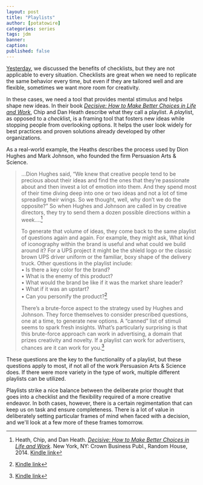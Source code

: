 ```yaml
---
layout: post
title: "Playlists"
author: [potatowire]
categories: series
tags: jdm
banner: 
caption: 
published: false
---
```


[Yesterday][1], we discussed the benefits of checklists, but they are not applicable to every situation. Checklists are great when we need to replicate the same behavior every time, but even if they are tailored well and are flexible, sometimes we want more room for creativity.

In these cases, we need a tool that provides mental stimulus and helps shape new ideas. In their book [*Decisive: How to Make Better Choices in Life and Work*][2], Chip and Dan Heath describe what they call a playlist. A *play*list, as opposed to a *check*list, is a framing tool that fosters new ideas while stopping people from overlooking options. It helps the user look widely for best practices and proven solutions already developed by other organizations. 

As a real-world example, the Heaths describes the process used by Dion Hughes and Mark Johnson, who founded the firm Persuasion Arts & Science.

> ...Dion Hughes said, “We knew that creative people tend to be precious about their ideas and find the ones that they’re passionate about and then invest a lot of emotion into them. And they spend most of their time diving deep into one or two ideas and not a lot of time spreading their wings. So we thought, well, why don’t we do the opposite?” So when Hughes and Johnson are called in by creative directors, they try to send them a dozen possible directions within a week....[^1]
> 
> To generate that volume of ideas, they come back to the same playlist of questions again and again. For example, they might ask, What kind of iconography within the brand is useful and what could we build around it? For a UPS project it might be the shield logo or the classic brown UPS driver uniform or the familiar, boxy shape of the delivery truck. Other questions in the playlist include:  
> • Is there a key color for the brand?  
> • What is the enemy of this product?   
> • What would the brand be like if it was the market share leader?  
> • What if it was an upstart?   
> • Can you personify the product?[^2]
> 
> There’s a brute-force aspect to the strategy used by Hughes and Johnson. They force themselves to consider prescribed questions, one at a time, to generate new options. A “canned” list of stimuli seems to spark fresh insights. What’s particularly surprising is that this brute-force approach can work in advertising, a domain that prizes creativity and novelty. If a playlist can work for advertisers, chances are it can work for you.[^3]

These questions are the key to the functionality of a playlist, but these questions apply to most, if not all of the work Persuasion Arts & Science does. If there were more variety in the type of work, multiple different playlists can be utilized.

Playlists strike a nice balance between the deliberate prior thought that goes into a checklist and the flexibility required of a more creative endeavor. In both cases, however, there is a certain regimentation that can keep us on task and ensure completeness. There is a lot of value in deliberately setting particular frames of mind when faced with a decision, and we'll look at a few more of these frames tomorrow.

[^1]:	Heath, Chip, and Dan Heath. [*Decisive: How to Make Better Choices in Life and Work*][3]. New York, NY: Crown Business Publ., Random House, 2014. [Kindle link][4]

[^2]:	[Kindle link][5]

[^3]:	[Kindle link][6]

[1]:	https://with.thegra.in/checklists
[2]:	https://www.amazon.com/dp/B009JU6UPG/?tag=potatowire-20
[3]:	https://www.amazon.com/dp/B009JU6UPG/?tag=potatowire-20
[4]:	http://a.co/45FjCwG
[5]:	http://a.co/0mnzppY
[6]:	http://a.co/dsqAh6c